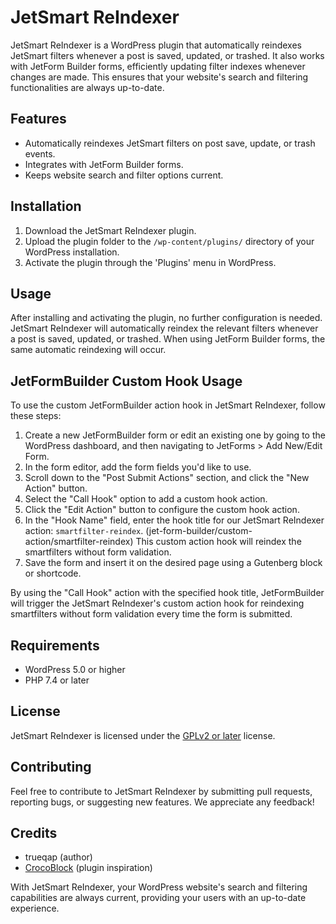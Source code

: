 # JetSmart ReIndexer

JetSmart ReIndexer is a WordPress plugin that automatically reindexes JetSmart filters whenever a post is saved, updated, or trashed. It also works with JetForm Builder forms, efficiently updating filter indexes whenever changes are made. This ensures that your website's search and filtering functionalities are always up-to-date.

## Features

- Automatically reindexes JetSmart filters on post save, update, or trash events.
- Integrates with JetForm Builder forms.
- Keeps website search and filter options current.

## Installation

1. Download the JetSmart ReIndexer plugin.
2. Upload the plugin folder to the `/wp-content/plugins/` directory of your WordPress installation.
3. Activate the plugin through the 'Plugins' menu in WordPress.

## Usage

After installing and activating the plugin, no further configuration is needed. JetSmart ReIndexer will automatically reindex the relevant filters whenever a post is saved, updated, or trashed. When using JetForm Builder forms, the same automatic reindexing will occur.

## JetFormBuilder Custom Hook Usage

To use the custom JetFormBuilder action hook in JetSmart ReIndexer, follow these steps:

1. Create a new JetFormBuilder form or edit an existing one by going to the WordPress dashboard, and then navigating to JetForms > Add New/Edit Form.
2. In the form editor, add the form fields you'd like to use.
3. Scroll down to the "Post Submit Actions" section, and click the "New Action" button.
4. Select the "Call Hook" option to add a custom hook action.
5. Click the "Edit Action" button to configure the custom hook action.
6. In the "Hook Name" field, enter the hook title for our JetSmart ReIndexer action: `smartfilter-reindex`. (jet-form-builder/custom-action/smartfilter-reindex)
This custom action hook will reindex the smartfilters without form validation.
7. Save the form and insert it on the desired page using a Gutenberg block or shortcode.

By using the "Call Hook" action with the specified hook title, JetFormBuilder will trigger the JetSmart ReIndexer's custom action hook for reindexing smartfilters without form validation every time the form is submitted.

## Requirements

- WordPress 5.0 or higher
- PHP 7.4 or later

## License

JetSmart ReIndexer is licensed under the [GPLv2 or later](https://www.gnu.org/licenses/gpl-2.0.html) license.

## Contributing

Feel free to contribute to JetSmart ReIndexer by submitting pull requests, reporting bugs, or suggesting new features. We appreciate any feedback!

## Credits

- trueqap (author)
- [CrocoBlock](https://github.com/CrocoBlock) (plugin inspiration)

With JetSmart ReIndexer, your WordPress website's search and filtering capabilities are always current, providing your users with an up-to-date experience.
